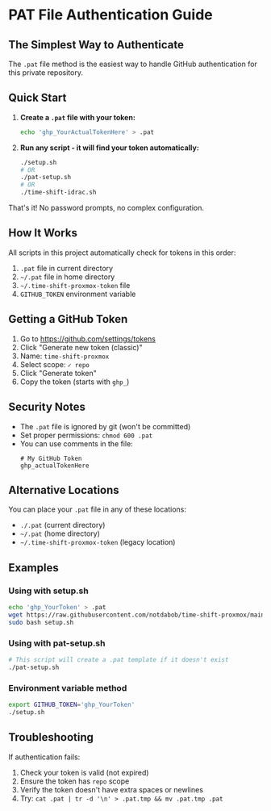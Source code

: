 # PAT File Authentication Guide

## The Simplest Way to Authenticate

The `.pat` file method is the easiest way to handle GitHub authentication for this private repository.

## Quick Start

1. **Create a `.pat` file with your token:**
   ```bash
   echo 'ghp_YourActualTokenHere' > .pat
   ```

2. **Run any script - it will find your token automatically:**
   ```bash
   ./setup.sh
   # OR
   ./pat-setup.sh
   # OR
   ./time-shift-idrac.sh
   ```

That's it! No password prompts, no complex configuration.

## How It Works

All scripts in this project automatically check for tokens in this order:
1. `.pat` file in current directory
2. `~/.pat` file in home directory
3. `~/.time-shift-proxmox-token` file
4. `GITHUB_TOKEN` environment variable

## Getting a GitHub Token

1. Go to https://github.com/settings/tokens
2. Click "Generate new token (classic)"
3. Name: `time-shift-proxmox`
4. Select scope: `✓ repo`
5. Click "Generate token"
6. Copy the token (starts with `ghp_`)

## Security Notes

- The `.pat` file is ignored by git (won't be committed)
- Set proper permissions: `chmod 600 .pat`
- You can use comments in the file:
  ```
  # My GitHub Token
  ghp_actualTokenHere
  ```

## Alternative Locations

You can place your `.pat` file in any of these locations:
- `./.pat` (current directory)
- `~/.pat` (home directory)
- `~/.time-shift-proxmox-token` (legacy location)

## Examples

### Using with setup.sh
```bash
echo 'ghp_YourToken' > .pat
wget https://raw.githubusercontent.com/notdabob/time-shift-proxmox/main/setup.sh
sudo bash setup.sh
```

### Using with pat-setup.sh
```bash
# This script will create a .pat template if it doesn't exist
./pat-setup.sh
```

### Environment variable method
```bash
export GITHUB_TOKEN='ghp_YourToken'
./setup.sh
```

## Troubleshooting

If authentication fails:
1. Check your token is valid (not expired)
2. Ensure the token has `repo` scope
3. Verify the token doesn't have extra spaces or newlines
4. Try: `cat .pat | tr -d '\n' > .pat.tmp && mv .pat.tmp .pat`